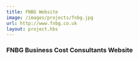 ```yaml
---
title: FNBG Website
image: /images/projects/fnbg.jpg
url: http://www.fnbg.co.uk
layout: project.hbs
---
```


### FNBG Business Cost Consultants Website
